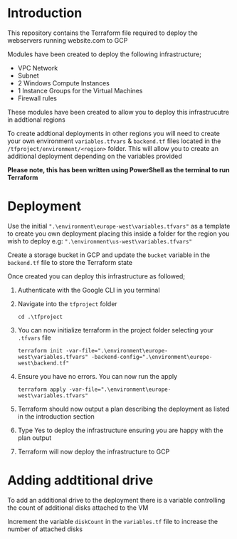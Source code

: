 # Introduction

This repository contains the Terraform file required to deploy the webservers running website.com to GCP

Modules have been created to deploy the following infrastructure;

 - VPC Network
 - Subnet 
 - 2 Windows Compute Instances 
 - 1 Instance Groups for the Virtual Machines
 - Firewall rules 

These modules have been created to allow you to deploy this infrastrucutre in addtional regions

To create addtional deployments in other regions you will need to create your own environment `variables.tfvars` & `backend.tf` files located in the `/tfproject/environment/<region>` folder. This will allow you to create an additional deployment depending on the variables provided

**Please note, this has been written using PowerShell as the terminal to run Terraform**

# Deployment

Use the initial `".\environment\europe-west\variables.tfvars"` as a template to create you own deployment placing this inside a folder for the region you wish to deploy
e.g: `".\environment\us-west\variables.tfvars"`

Create a storage bucket in GCP and update the `bucket` variable in the `backend.tf` file to store the Terraform state

Once created you can deploy this infrastructure as followed;

1. Authenticate with the Google CLI in you terminal
2. Navigate into the `tfproject` folder 

    `cd .\tfproject`

3. You can now initialize terraform in the project folder selecting your `.tfvars` file

    `terraform init -var-file=".\environment\europe-west\variables.tfvars" -backend-config=".\environment\europe-west\backend.tf"`

4. Ensure you have no errors. You can now run the apply

    `terraform apply -var-file=".\environment\europe-west\variables.tfvars"`

5. Terraform should now output a plan describing the deployment as listed in the introduction section
6. Type Yes to deploy the infrastructure ensuring you are happy with the plan output
7. Terraform will now deploy the infrastructure to GCP 

# Adding addtitional drive

To add an additional drive to the deployment there is a variable controlling the count of additional disks attached to the VM

Increment the variable `diskCount` in the `variables.tf` file to increase the number of attached disks